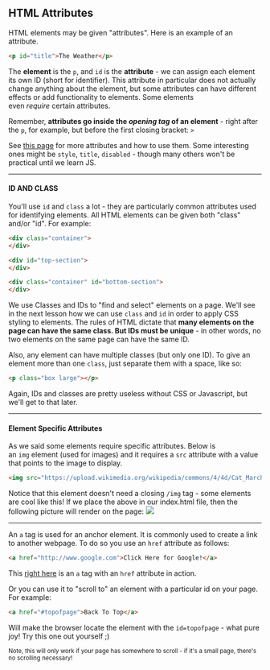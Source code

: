## HTML Attributes

HTML elements may be given "attributes". Here is an example of an attribute.

```html
<p id="title">The Weather</p>
```

The **element** is the `p`, and `id` is the **attribute** - we can assign each element its own ID (short for identifier). This attribute in particular does not actually change anything about the element, but some attributes can have different effects or add functionality to elements. Some elements even *require* certain attributes.

Remember, **attributes go inside the *opening tag* of an element** - right after the `p`, for example, but before the first closing bracket: `>`

See [this page](https://www.w3schools.com/html/html_attributes.asp) for more attributes and how to use them. Some interesting ones might be `style`, `title`, `disabled` - though many others won't be practical until we learn JS.
***
#### ID AND CLASS

You'll use `id` and `class` a lot - they are particularly common attributes used for identifying elements. All HTML elements can be given both "class" and/or "id". For example:

```html
<div class="container">
</div>

<div id="top-section">
</div>

<div class="container" id="bottom-section">
</div>
```

We use Classes and IDs to "find and select" elements on a page. We'll see in the next lesson how we can use `class` and `id` in order to apply CSS styling to elements.
The rules of HTML dictate that **many elements on the page can have the same class. But IDs must be unique** - in other words, no two elements on the same page can have the same ID.

Also, any element can have multiple classes (but only one ID). To give an element more than one `class`, just separate them with a space, like so:

```html
<p class="box large"></p>
```

Again, IDs and classes are pretty useless without CSS or Javascript, but we'll get to that later.

***
#### Element Specific Attributes

As we said some elements require specific attributes. Below is an `img` element (used for images) and it requires a `src` attribute with a value that points to the image to display.

```html
<img src="https://upload.wikimedia.org/wikipedia/commons/4/4d/Cat_March_2010-1.jpg"/>
```

Notice that this element doesn't need a closing `/img` tag - some elements are cool like this!
If we place the above in our index.html file, then the following picture will render on the page:
![](.guides/img/4.jpg)
***
An `a` tag is used for an anchor element. It is commonly used to create a link to another webpage. To do so you use an `href` attribute as follows:

```html
<a href="http://www.google.com">Click Here for Google!</a>
```
This [right here](https://www.google.com/) is an `a` tag with an `href` attribute in action.

Or you can use it to "scroll to" an element with a particular id on your page. For example:
```html
<a href="#topofpage">Back To Top</a>
```
Will make the browser locate the element with the `id=topofpage` - what pure joy!
Try this one out yourself ;)

<sub> Note, this will only work if your page has somewhere to scroll - if it's a small page, there's no scrolling necessary!</sub>






















